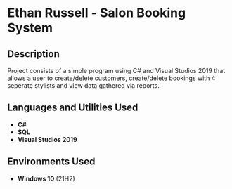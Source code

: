 <h1>Ethan Russell - Salon Booking System</h1>

<h2>Description</h2>
Project consists of a simple program using C# and Visual Studios 2019 that allows a user to create/delete customers, create/delete bookings with 4 seperate stylists and view data gathered via reports.
<br />


<h2>Languages and Utilities Used</h2>

- <b>C#</b>
- <b>SQL</b> 
- <b>Visual Studios 2019</b>

<h2>Environments Used </h2>

- <b>Windows 10</b> (21H2)
<!--
 ```diff
- text in red
+ text in green
! text in orange
# text in gray
@@ text in purple (and bold)@@
```
--!>
